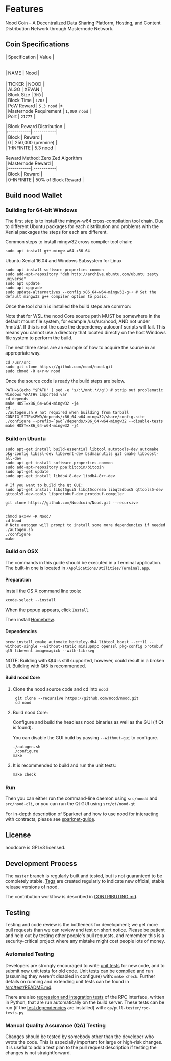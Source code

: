

Features
=============

Nood Coin – A Decentralized Data Sharing Platform, Hosting, and Content Distribution Network through Masternode Network.

## Coin Specifications

| Specification | Value |</br></br></br>
| NAME | Nood |</br></br>
| TICKER | NOOD |</br>
| ALGO   | XEVAN |</br>
| Block Size | `3MB` |</br>
| Block Time | `120s` |</br>
| PoW Reward | `5.3 nood` |*</br>
| Masternode Requirement | `1,000 nood` |</br>
| Port | `21777` |</br>
  
  
| Block Reward Distribution | </br>
|:-----------|:-----------|</br>
| Block | Reward |</br>
| 0     | 250,000 (premine) |</br>
| 1-INFINITE | 5.3 nood |</br>

Reward Method: Zero Zed Algorithm
</br>
| Masternode Reward |</br>
|:-----------|:-----------|</br>
| Block | Reward |</br>
| 0-INFINITE     | 50% of Block Reward |</br>



Build nood Wallet
----------

### Building for 64-bit Windows

The first step is to install the mingw-w64 cross-compilation tool chain. Due to different Ubuntu packages for each distribution and problems with the Xenial packages the steps for each are different.

Common steps to install mingw32 cross compiler tool chain:

    sudo apt install g++-mingw-w64-x86-64
    
Ubuntu Xenial 16.04 and Windows Subsystem for Linux

    sudo apt install software-properties-common
    sudo add-apt-repository "deb http://archive.ubuntu.com/ubuntu zesty universe"
    sudo apt update
    sudo apt upgrade
    sudo update-alternatives --config x86_64-w64-mingw32-g++ # Set the default mingw32 g++ compiler option to posix.
    
Once the tool chain is installed the build steps are common:

Note that for WSL the nood Core source path MUST be somewhere in the default mount file system, for example /usr/src/nood, AND not under /mnt/d/. If this is not the case the dependency autoconf scripts will fail. This means you cannot use a directory that located directly on the host Windows file system to perform the build.

The next three steps are an example of how to acquire the source in an appropriate way.

    cd /usr/src
    sudo git clone https://github.com/nood/nood.git
    sudo chmod -R a+r+w nood
    
Once the source code is ready the build steps are below.

    PATH=$(echo "$PATH" | sed -e 's/:\/mnt.*//g') # strip out problematic Windows %PATH% imported var
    cd depends
    make HOST=x86_64-w64-mingw32 -j4
    cd ..
    ./autogen.sh # not required when building from tarball
    CONFIG_SITE=$PWD/depends/x86_64-w64-mingw32/share/config.site 
    ./configure --prefix=`pwd`/depends/x86_64-w64-mingw32 --disable-tests
    make HOST=x86_64-w64-mingw32 -j4

### Build on Ubuntu

    sudo apt-get install build-essential libtool autotools-dev automake pkg-config libssl-dev libevent-dev bsdmainutils git cmake libboost-all-dev
    sudo apt-get install software-properties-common
    sudo add-apt-repository ppa:bitcoin/bitcoin
    sudo apt-get update
    sudo apt-get install libdb4.8-dev libdb4.8++-dev

    # If you want to build the Qt GUI:
    sudo apt-get install libqt5gui5 libqt5core5a libqt5dbus5 qttools5-dev qttools5-dev-tools libprotobuf-dev protobuf-compiler

    git clone https://github.com/Noodcoin/Nood.git --recursive
    
    
    chmod a+x+w -R Nood/
    cd Nood
    # Note autogen will prompt to install some more dependencies if needed
    ./autogen.sh
    ./configure 
    make

### Build on OSX

The commands in this guide should be executed in a Terminal application.
The built-in one is located in `/Applications/Utilities/Terminal.app`.

#### Preparation

Install the OS X command line tools:

`xcode-select --install`

When the popup appears, click `Install`.

Then install [Homebrew](https://brew.sh).

#### Dependencies

    brew install cmake automake berkeley-db4 libtool boost --c++11 --without-single --without-static miniupnpc openssl pkg-config protobuf qt5 libevent imagemagick --with-librsvg

NOTE: Building with Qt4 is still supported, however, could result in a broken UI. Building with Qt5 is recommended.

#### Build nood Core

1. Clone the nood source code and cd into `nood`

        git clone --recursive https://github.com/nood/nood.git
        cd nood

2.  Build nood Core:

    Configure and build the headless nood binaries as well as the GUI (if Qt is found).

    You can disable the GUI build by passing `--without-gui` to configure.

        ./autogen.sh
        ./configure
        make

3.  It is recommended to build and run the unit tests:

        make check

### Run

Then you can either run the command-line daemon using `src/noodd` and `src/nood-cli`, or you can run the Qt GUI using `src/qt/nood-qt`

For in-depth description of Sparknet and how to use nood for interacting with contracts, please see [sparknet-guide](doc/sparknet-guide.md).

License
-------

noodcore is GPLv3 licensed.

Development Process
-------------------

The `master` branch is regularly built and tested, but is not guaranteed to be
completely stable. [Tags](https://github.com/nood/nood/tags) are created
regularly to indicate new official, stable release versions of nood.

The contribution workflow is described in [CONTRIBUTING.md](CONTRIBUTING.md).


Testing
-------

Testing and code review is the bottleneck for development; we get more pull
requests than we can review and test on short notice. Please be patient and help out by testing
other people's pull requests, and remember this is a security-critical project where any mistake might cost people
lots of money.

### Automated Testing

Developers are strongly encouraged to write [unit tests](src/test/README.md) for new code, and to
submit new unit tests for old code. Unit tests can be compiled and run
(assuming they weren't disabled in configure) with: `make check`. Further details on running
and extending unit tests can be found in [/src/test/README.md](/src/test/README.md).

There are also [regression and integration tests](/qa) of the RPC interface, written
in Python, that are run automatically on the build server.
These tests can be run (if the [test dependencies](/qa) are installed) with: `qa/pull-tester/rpc-tests.py`

### Manual Quality Assurance (QA) Testing

Changes should be tested by somebody other than the developer who wrote the
code. This is especially important for large or high-risk changes. It is useful
to add a test plan to the pull request description if testing the changes is
not straightforward.
